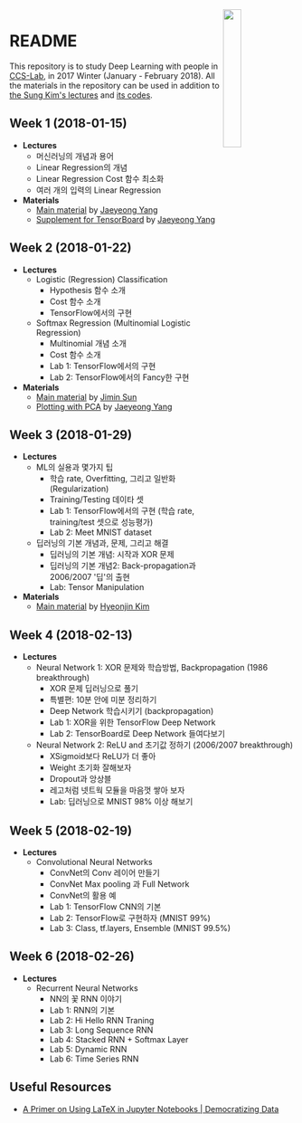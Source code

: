 <img width="25%" src="https://ccs-lab.github.io/images/ccs-lab-logo.png" align="right">

# README

This repository is to study Deep Learning with people in [CCS-Lab][ccs-lab], in 2017 Winter (January - February 2018). All the materials in the repository can be used in addition to [the Sung Kim's lectures][humkim-dl] and [its codes][dl-zero-to-all].

[ccs-lab]: https://ccs-lab.github.io
[humkim-dl]: https://hunkim.github.io/ml/
[dl-zero-to-all]: https://github.com/hunkim/DeepLearningZeroToAll

## Week 1 (2018-01-15)

- **Lectures**
    - 머신러닝의 개념과 용어
    - Linear Regression의 개념
    - Linear Regression Cost 함수 최소화
    - 여러 개의 입력의 Linear Regression
- **Materials**
    - [Main material](./week-1/) by [Jaeyeong Yang][jaeyeongyang]
    - [Supplement for TensorBoard](./week-1/tensorboard.html) by [Jaeyeong Yang][jaeyeongyang]

## Week 2 (2018-01-22)

- **Lectures**
    - Logistic (Regression) Classification
        - Hypothesis 함수 소개
        - Cost 함수 소개
        - TensorFlow에서의 구현
    - Softmax Regression (Multinomial Logistic Regression)
        - Multinomial 개념 소개
        - Cost 함수 소개
        - Lab 1: TensorFlow에서의 구현
        - Lab 2: TensorFlow에서의 Fancy한 구현
- **Materials**
    - [Main material](./week-2/) by [Jimin Sun][jiminsun]
    - [Plotting with PCA](./week-2/PCA_plotting.html) by [Jaeyeong Yang][jaeyeongyang]

## Week 3 (2018-01-29)

- **Lectures**
    - ML의 실용과 몇가지 팁
        - 학습 rate, Overfitting, 그리고 일반화 (Regularization)
        - Training/Testing 데이타 셋
        - Lab 1: TensorFlow에서의 구현 (학습 rate, training/test 셋으로 성능평가)
        - Lab 2: Meet MNIST dataset
    - 딥러닝의 기본 개념과, 문제, 그리고 해결
        - 딥러닝의 기본 개념: 시작과 XOR 문제
        - 딥러닝의 기본 개념2: Back-propagation과 2006/2007 '딥'의 출현
        - Lab: Tensor Manipulation
- **Materials**
    - [Main material](./week-3/) by [Hyeonjin Kim][hyeonjinkim]

## Week 4 (2018-02-13)

- **Lectures**
    - Neural Network 1: XOR 문제와 학습방법, Backpropagation (1986 breakthrough)
        - XOR 문제 딥러닝으로 풀기
        - 특별편: 10분 안에 미분 정리하기
        - Deep Network 학습시키기 (backpropagation)
        - Lab 1: XOR을 위한 TensorFlow Deep Network
        - Lab 2: TensorBoard로 Deep Network 들여다보기
    - Neural Network 2: ReLU and 초기값 정하기 (2006/2007 breakthrough)
        - XSigmoid보다 ReLU가 더 좋아
        - Weight 초기화 잘해보자
        - Dropout과 앙상블
        - 레고처럼 넷트웍 모듈을 마음껏 쌓아 보자
        - Lab: 딥러닝으로 MNIST 98% 이상 해보기

## Week 5 (2018-02-19)

- **Lectures**
    - Convolutional Neural Networks
        - ConvNet의 Conv 레이어 만들기
        - ConvNet Max pooling 과 Full Network
        - ConvNet의 활용 예
        - Lab 1: TensorFlow CNN의 기본
        - Lab 2: TensorFlow로 구현하자 (MNIST 99%)
        - Lab 3: Class, tf.layers, Ensemble (MNIST 99.5%)

## Week 6 (2018-02-26)

- **Lectures**
    - Recurrent Neural Networks
        - NN의 꽃 RNN 이야기
        - Lab 1: RNN의 기본
        - Lab 2: Hi Hello RNN Traning
        - Lab 3: Long Sequence RNN
        - Lab 4: Stacked RNN + Softmax Layer
        - Lab 5: Dynamic RNN
        - Lab 6: Time Series RNN

## Useful Resources

- [A Primer on Using LaTeX in Jupyter Notebooks | Democratizing Data](http://data-blog.udacity.com/posts/2016/10/latex-primer/)

[jaeyeongyang]: https://github.com/PluVian
[jiminsun]: https://github.com/jiminsun
[hyeonjinkim]: https://github.com/ChulBal
